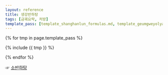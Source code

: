 ```yaml
---
layout: reference
title: 생강반하탕
tags: [금궤요략, 처방]
template_pass: [template_shanghanlun_formulas.md, template_geumgweyolyag_formulas.md, template_etc_formulas.md]
---
```


{% for tmp in page.template_pass %}

{% include {{ tmp }} %}

{% endfor %}

☞ [소반하탕]({{site.formulaurl}}/소반하탕)
